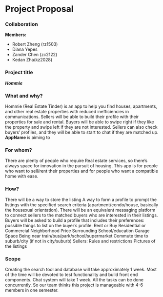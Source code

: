 # Project Proposal

### Collaboration

**Members:**

- Robert Zheng (rz1503)
- Diana Yepes
- Zander Chen (zc2122)
- Kedan Zha(kz2028)

### Project title

***Hommie***

### What and why?
Hommie (Real Estate Tinder) is an app to help you find houses, apartments, and other real estate properties with reduced inefficiencies in communications. Sellers will be able to build their profile with their properties for sale and rental. Buyers will be able to swipe right if they like the property and swipe left if they are not interested. Sellers can also check buyers’ profiles, and they will be able to start to chat if they are matched up.
**AppName** is aiming to 

### For whom?

There are plenty of people who require Real estate services, so there’s always space for innovation in the pursuit of housing. This app is for people who want to sell/rent their properties and for people who want a compatible home with ease.

### How?

There will be a way to store the listing
A way to form a profile to prompt the listings with the specified search criteria (apartment/condo/house, basically the housexual orientation).
There will be an equivalent messaging platform to connect sellers to the matched buyers who are interested in their listings.
Buyers will be asked to build a profile that includes their preferences:
possible things to list on the buyer’s profile:
	Rent or Buy
	Residential or Commercial
	Neighborhood
	Price
	Surrounding School/education
	Garage Space
	Being near train/bus/park/school/supermarket
	Commute time to suburb/city (if not in city/suburb)
Sellers:
	Rules and restrictions
	Pictures of the listings
	
### Scope
Creating the search tool and database will take approximately 1 week. Most of the time will be devoted to test functionality and build front end components. Chat system will take 1 week. All the tasks can be done concurrently. So our team thinks this project is manageable with 4-6 members in one semester.
